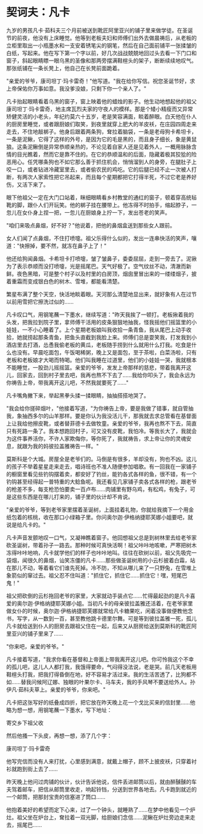 # 契诃夫：凡卡

<link href="../../../css/style.css" rel="stylesheet" type="text/css" />

<div class="p">

九岁的男孩凡卡·茹科夫三个月前被送到靴匠阿里亚兴的铺子里来做学徒。在圣诞节的前夜，他没有上床睡觉。他等到老板夫妇和师傅们出外去做晨祷后，从老板的立柜里取出一小瓶墨水和一支安着锈笔尖的钢笔，然后在自己面前铺平一张揉皱的白纸，写起来。他在写下第一个字以前，好几次战战兢兢地回过头去看一下门口和窗子，斜起眼睛瞟一眼乌黑的圣像和那两旁摆满鞋楦头的架子，断断续续地叹气。那张纸铺在一条长凳上，他自己在长凳前面跪着。

"亲爱的爷爷，康司坦丁·玛卡雷奇！"他写道。"我在给你写信。祝您圣诞节好，求上帝保佑你万事如意。我没爹没娘，只剩下你一个亲人了。"

凡卡抬起眼睛看着乌黑的窗子，窗上映着他的蜡烛的影子。他生动地想起他的祖父康司坦丁·玛卡雷奇，地主席瓦烈夫家的守夜人的模样。那是个矮小精瘦而又异常矫健灵活的小老头，年纪约莫六十五岁，老是笑容满面，睒着醉眼。白天他在仆人的厨房里睡觉，或者跟厨娘们取笑，到夜里就穿上肥大的羊皮袄，在庄园四周走来走去，不住地敲梆子。他身后跟着两条狗，耷拉着脑袋，一条是老母狗卡希坦卡，一条是泥鳅，它得了这样的外号，是因为它的毛是黑的，而且身子细长，象是黄鼠狼。这条泥鳅倒是异常恭顺亲热的，不论见着自家人还是见着外人，一概用脉脉含情的目光瞧着，然而它是靠不住的。在它的恭顺温和的后面，隐藏着极其狡狯的险恶用心。任凭哪条狗也不如它那么善于抓住机会，悄悄溜到人的身旁，在腿肚子上咬一口，或者钻进冷藏室里去，或者偷农民的鸡吃。它的后腿已经不止一次被人打断，有两次人家索性把它吊起来，而且每个星期都把它打得半死，不过它老是养好伤，又活下来了。

眼下他祖父一定在大门口站着，眯细眼睛看乡村教堂的通红的窗子，顿着穿高统毡靴的脚，跟仆人们开玩笑。他的梆子挂在腰带上。他冻得不时拍手，缩起脖子，一忽儿在女仆身上捏一把，一忽儿在厨娘身上拧一下，发出苍老的笑声。

"咱们来吸点鼻烟，好不好？"他说着，把他的鼻烟盒送到那些女人跟前。

女人们闻了点鼻烟，不住打喷嚏。祖父乐得什么似的，发出一连串快活的笑声，嚷道："快擦掉，要不然，就冻在鼻子上了！"

他还给狗闻鼻烟。卡希坦卡打喷嚏，皱了皱鼻子，委委屈屈，走到一旁去了。泥锹为了表示恭顺而没打喷嚏，光是摇尾巴。天气好极了。空气纹丝不动，清澈而新鲜。夜色黑暗，可是整个村子以及村里的白房顶，烟囱里冒出来的一缕缕烟子，披着重霜而变成银白色的树木、雪堆，都能看清楚。

繁星布满了整个天空，快活地睒着眼。天河那么清楚地显出来，就好象有人在过节以前用雪把它擦洗过似的……

凡卡叹口气，用钢笔蘸一下墨水，继续写道："昨天我挨了一顿打。老板揪着我的头发，把我拉到院子里，拿师傅干活用的皮条狠狠地抽我，怪我摇他们摇篮里的小娃娃，一不小心睡着了。上个星期老板娘叫我收拾一条青鱼，我从尾巴上动手收拾，她就捞起那条青鱼，把鱼头直截到我脸上来。师傅们总是耍笑我，打发我到小酒店里去打酒，怂恿我偷老板的黄瓜，老板随手捞到什么就用什么打我。吃食是什么也没有。早晨吃面包，午饭喝稀粥，晚上又是面包，至于茶啦，白菜汤啦，只有老板和老板娘才大喝而特喝。他们叫我睡在过道里，他们的小娃娃一哭，我就根本不能睡觉，一股劲儿摇摇篮。亲爱的爷爷，发发上帝那样的慈悲，带着我离开这儿，回家去，回到村子里去吧，我再也熬不下去了……我给你叩头了，我会永远为你祷告上帝，带我离开这儿吧，不然我就要死了……"

凡卡嘴角撇下来，举起黑拳头揉一揉眼睛，抽抽搭搭地哭了。

"我会给你搓碎烟叶，"他接着写道，"为你祷告上帝，要是我做了错事，就自管抽我，象抽西多尔的山羊那样。要是你认为我没活儿干，那我就去求总管看在基督面上让我给他擦皮靴，或者替菲德卡去做牧童。亲爱的爷爷，我再也熬不下去，简直只有死路一条了。我本想跑回村子，可又没有皮靴，我怕冷。等我长大了，我就会为这件事养活你，不许人家欺侮你，等你死了，我就祷告，求上帝让你的灵魂安息，就跟为我的妈彼拉盖雅祷告一样。"

莫斯科是个大城。房屋全是老爷们的。马倒是有很多，羊却没有，狗也不凶。这儿的孩子不举着星星走来走去，唱诗班也不准人随便参加唱歌。有一回我在一家铺子的橱窗里看见些钓钩摆着卖，都安好了钓丝，能钓各式各样的鱼，很不错，有一个钓钩甚至经得起一普特重的大鲶鱼呢。我还看见几家铺子卖各式各样的枪，跟老爷的枪差不多，每支枪恐怕要卖一百卢布……肉铺里有野乌鸡，有松鸡，有兔子，可是这些东西是在哪儿打来的，铺子里的伙计却不肯说。

"亲爱的爷爷，等到老爷家里摆着圣诞树，上面挂着礼物，你就给我摘下一个用金纸包着的核桃，收在那口小绿箱子里。你问奥尔迦·伊格纳捷耶芙娜小姐要吧，就说是给凡卡的。"

凡卡声音发颤地叹一口气，又凝神瞧着窗子。他回想祖父总是到树林里去给老爷家砍圣诞树，带着孙子一路去。那种时候可真快活啊！祖父咔咔地咳嗽，严寒把树木冻得咔咔地响，凡卡就学他们的样子也咔咔地叫。往往在砍树以前，祖父先吸完一袋烟，闻很久的鼻烟，讪笑冻僵的凡卡……那些做圣诞树用的小云杉披着白霜，站在那儿不动，等着看它们谁先死掉。冷不防，不知从哪儿来了一只野兔，在雪堆上象箭似的窜过去。祖父忍不住叫道："抓住它，抓住它……抓住它！嘿，短尾巴鬼！"

祖父把砍倒的云杉拖回老爷的家里，大家就动手装点它……忙得最起劲的是凡卡喜爱的奥尔迦·伊格纳捷耶芙娜小姐。当初凡卡的母亲彼拉盖雅还活着，在老爷家里做女仆的时候，奥尔迦·伊格纳捷耶芙娜就常给凡卡糖果吃，闲着没事做便教他念书，写字，从一数到一百，甚至教他跳卡德里尔舞。可是等到彼拉盖雅一死，孤儿凡卡就给送到仆人的厨房去跟祖父住在一起，后来又从厨房给送到莫斯科的靴匠阿里亚兴的铺子里来了……

"你来吧，亲爱的爷爷。"

凡卡接着写道，"我求你看在基督和上帝面上带我离开这儿吧。你可怜我这个不幸的孤儿吧，这儿人人都打我，我饿得要命，气闷得没法说，老是哭。前几天老板用鞋楦头打我，把我打得昏倒在地，好不容易才活过来。我的生活苦透了，比狗都不如……替我问候阿辽娜、独眼的叶果尔卡、马车夫，我的手风琴不要送给外人。孙伊凡·茹科夫草上。亲爱的爷爷，你来吧。"

凡卡把这张写好的纸叠成四折，把它放在昨天晚上花一个戈比买来的信封里……他略为想一想，用钢笔蘸一下墨水，写下地址：

寄交乡下祖父收

然后他搔一下头皮，再想一想，添了几个字：

康司坦丁·玛卡雷奇

他写完信而没有人来打扰，心里感到满意，就戴上帽子，顾不上披皮袄，只穿着衬衫就跑到街上去了……

昨天晚上他问过肉铺的伙计，伙计告诉他说，信件丢进邮筒以后，就由醉醺醺的车夫驾着邮车，把信从邮筒里收走，响起铃铛，分送到世界各地去。凡卡跑到就近的一个邮筒，把那封宝贵的信塞进了筒口……

他抱着美好的希望而定下心来，过了一个钟头，就睡熟了……在梦中他看见一个炉灶。祖父坐在炉台上，耷拉着一双光脚，给厨娘们念信……泥鳅在炉灶旁边走来走去，摇尾巴……